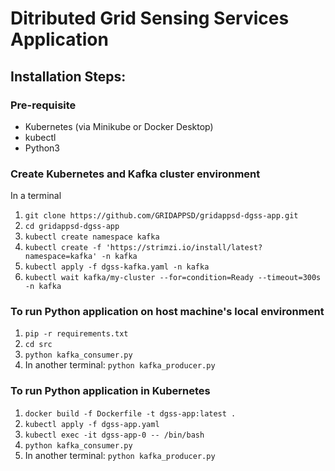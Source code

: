 # Ditributed Grid Sensing Services Application

## Installation Steps:

### Pre-requisite
- Kubernetes (via Minikube or Docker Desktop)
- kubectl
- Python3

### Create Kubernetes and Kafka cluster environment
In a terminal
1. `git clone https://github.com/GRIDAPPSD/gridappsd-dgss-app.git`
2. `cd gridappsd-dgss-app`
3. `kubectl create namespace kafka`
4. `kubectl create -f 'https://strimzi.io/install/latest?namespace=kafka' -n kafka`
5. `kubectl apply -f dgss-kafka.yaml -n kafka`
6. `kubectl wait kafka/my-cluster --for=condition=Ready --timeout=300s -n kafka`

### To run Python application on host machine's local environment

1. `pip -r requirements.txt`
2. `cd src`
3. `python kafka_consumer.py`
4. In another terminal: `python kafka_producer.py`

### To run Python application in Kubernetes

1. `docker build -f Dockerfile -t dgss-app:latest .`
2. `kubectl apply -f dgss-app.yaml`
3. `kubectl exec -it dgss-app-0 -- /bin/bash`
4. `python kafka_consumer.py`
5. In another terminal: `python kafka_producer.py`
